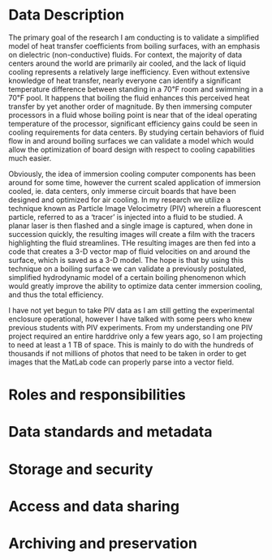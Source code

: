 # Data Description
The primary goal of the research I am conducting is to validate a simplified model of heat transfer coefficients from boiling surfaces, with an emphasis on dielectric (non-conductive) fluids. For context, the majority of data centers around the world are primarily air cooled, and the lack of liquid cooling represents a relatively large inefficiency. Even without extensive knowledge of heat transfer, nearly everyone can identify a significant temperature difference between standing in a 70℉ room and swimming in a 70℉ pool. It happens that boiling the fluid enhances this perceived heat transfer by yet another order of magnitude. By then immersing computer processors in a fluid whose boiling point is near that of the ideal operating temperature of the processor, significant efficiency gains could be seen in cooling requirements for data centers. By studying certain behaviors of fluid flow in and around boiling surfaces we can validate a model which would allow the optimization of board design with respect to cooling capabilities much easier.  

 Obviously, the idea of immersion cooling computer components has been around for some time, however the current scaled application of immersion cooled, ie. data centers, only immerse circuit boards that have been designed and optimized for air cooling. In my research we utilize a technique known as Particle Image Velocimetry (PIV) wherein a fluorescent particle, referred to as a ‘tracer’ is injected into a fluid to be studied. A planar laser is then flashed and a single image is captured, when done in succession quickly, the resulting images will create a film with the tracers highlighting the fluid streamlines. THe resulting images are then fed into a code that creates a 3-D vector map of fluid velocities on and around the surface, which is saved as a 3-D model. The hope is that by using this technique on a boiling surface we can validate a previously postulated, simplified hydrodynamic model of a certain boiling phenomenon which would greatly improve the ability to optimize data center immersion cooling, and thus the total efficiency. 

I have not yet begun to take PIV data as I am still getting the experimental enclosure operational, however I have talked with some peers who knew previous students with PIV experiments. From my understanding one PIV project required an entire harddrive only a few years ago, so I am projecting to need at least a 1 TB of space. This is mainly to do with the hundreds of thousands if not millions of photos that need to be taken in order to get images that the MatLab code can properly parse into a vector field. 


# Roles and responsibilities

# Data standards and metadata
# Storage and security
# Access and data sharing
# Archiving and preservation
